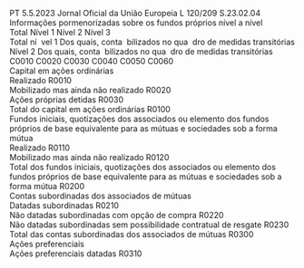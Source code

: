 PT  5.5.2023 Jornal Oficial da União Europeia L 120/209
 S.23.02.04  
Informações pormenorizadas sobre os fundos próprios nível a nível  
Total  Nível 1  Nível 2  Nível 3  
Total ní ­
vel 1  Dos quais, conta ­
bilizados no qua ­
dro de medidas 
transitórias  Nível 2  Dos quais, conta ­
bilizados no qua ­
dro de medidas 
transitórias  
C0010  C0020  C0030  C0040  C0050  C0060  
Capital em ações ordinárias  
Realizado  R0010  
Mobilizado mas ainda não realizado  R0020  
Ações próprias detidas  R0030  
Total do capital em ações ordinárias  R0100  
Fundos iniciais, quotizações dos associados ou elemento dos fundos próprios 
de base equivalente para as mútuas e sociedades sob a forma mútua  
Realizado  R0110  
Mobilizado mas ainda não realizado  R0120  
Total dos fundos iniciais, quotizações dos associados ou elemento dos fundos 
próprios de base equivalente para as mútuas e sociedades sob a forma mútua  R0200  
Contas subordinadas dos associados de mútuas  
Datadas subordinadas  R0210  
Não datadas subordinadas com opção de compra  R0220  
Não datadas subordinadas sem possibilidade contratual de resgate  R0230  
Total das contas subordinadas dos associados de mútuas  R0300  
Ações preferenciais  
Ações preferenciais datadas  R0310